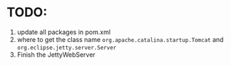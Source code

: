 # TODO:
1. update all packages in pom.xml
2. where to get the class name `org.apache.catalina.startup.Tomcat` and `org.eclipse.jetty.server.Server`
3. Finish the JettyWebServer